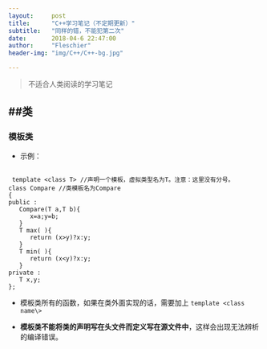 ```yaml
---
layout:     post
title:      "C++学习笔记（不定期更新）"
subtitle:   "同样的错，不能犯第二次"
date:       2018-04-6 22:47:00
author:     "Fleschier"
header-img: "img/C++/C++-bg.jpg"

---
```


>不适合人类阅读的学习笔记

##类
---

### 模板类

- 示例：

```

 template <class T> //声明一个模板，虚拟类型名为T。注意：这里没有分号。  
class Compare //类模板名为Compare  
{  
public :  
   Compare(T a,T b){  
      x=a;y=b;  
   }  
   T max( ){  
      return (x>y)?x:y;  
   }  
   T min( ){  
      return (x<y)?x:y;  
   }  
private :  
   T x,y;  
};  

```

- 模板类所有的函数，如果在类外面实现的话，需要加上
 ` template <class name\> `

- **模板类不能将类的声明写在头文件而定义写在源文件中**，这样会出现无法辨析的编译错误。